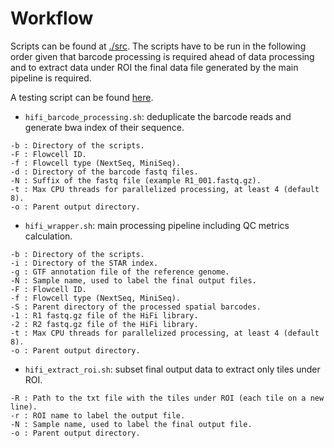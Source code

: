 # Workflow

Scripts can be found at [./src](./src). The scripts have to be run in the following order given that barcode processing is required ahead of data processing and to extract data under ROI the final data file generated by the main pipeline is required.

A testing script can be found [here](./test_src.sh).

- `hifi_barcode_processing.sh`: deduplicate the barcode reads and generate bwa index of their sequence.

```
-b : Directory of the scripts.
-F : Flowcell ID.
-f : Flowcell type (NextSeq, MiniSeq).
-d : Directory of the barcode fastq files.
-N : Suffix of the fastq file (example R1_001.fastq.gz).
-t : Max CPU threads for parallelized processing, at least 4 (default 8).
-o : Parent output directory.
```

- `hifi_wrapper.sh`: main processing pipeline including QC metrics calculation.
```
-b : Directory of the scripts.
-i : Directory of the STAR index.
-g : GTF annotation file of the reference genome.
-N : Sample name, used to label the final output files.
-F : Flowcell ID.
-f : Flowcell type (NextSeq, MiniSeq).
-S : Parent directory of the processed spatial barcodes.
-1 : R1 fastq.gz file of the HiFi library.
-2 : R2 fastq.gz file of the HiFi library.
-t : Max CPU threads for parallelized processing, at least 4 (default 8).
-o : Parent output directory.
```

- `hifi_extract_roi.sh`: subset final output data to extract only tiles under ROI.
```
-R : Path to the txt file with the tiles under ROI (each tile on a new line).
-r : ROI name to label the output file.
-N : Sample name, used to label the final output file.
-o : Parent output directory.
```


